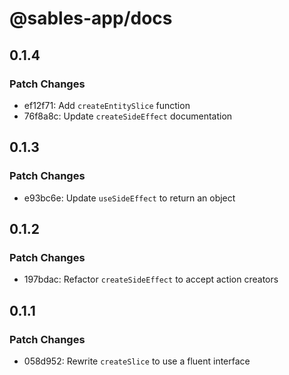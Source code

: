 # @sables-app/docs

## 0.1.4

### Patch Changes

- ef12f71: Add `createEntitySlice` function
- 76f8a8c: Update `createSideEffect` documentation

## 0.1.3

### Patch Changes

- e93bc6e: Update `useSideEffect` to return an object

## 0.1.2

### Patch Changes

- 197bdac: Refactor `createSideEffect` to accept action creators

## 0.1.1

### Patch Changes

- 058d952: Rewrite `createSlice` to use a fluent interface
